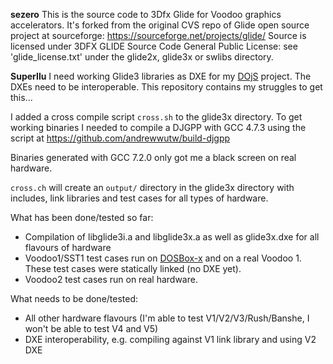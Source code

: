 **sezero**
This is the source code to 3Dfx Glide for Voodoo graphics accelerators.
It's forked from the original CVS repo of Glide open source project at
sourceforge:  https://sourceforge.net/projects/glide/
Source is licensed under 3DFX GLIDE Source Code General Public License:
see 'glide_license.txt' under the glide2x, glide3x or swlibs directory.

**SuperIlu**
I need working Glide3 libraries as DXE for my [DOjS](https://github.com/SuperIlu/DOjS) project. The DXEs need to be interoperable. This repository contains my struggles to get this...

I added a cross compile script ``cross.sh`` to the glide3x directory.
To get working binaries I needed to compile a DJGPP with GCC 4.7.3
using the script at https://github.com/andrewwutw/build-djgpp

Binaries generated with GCC 7.2.0 only got me a black screen on real hardware.

``cross.ch`` will create an ``output/`` directory in the glide3x directory with includes, link libraries and test cases for all types of hardware.

What has been done/tested so far:
* Compilation of libglide3i.a and libglide3x.a as well as glide3x.dxe for all flavours of hardware
* Voodoo1/SST1 test cases run on [DOSBox-x](https://github.com/joncampbell123/dosbox-x) and on a real Voodoo 1. These test cases were statically linked (no DXE yet).
* Voodoo2 test cases run on real hardware.

What needs to be done/tested:
* All other hardware flavours (I'm able to test V1/V2/V3/Rush/Banshe, I won't be able to test V4 and V5)
* DXE interoperability, e.g. compiling against V1 link library and using V2 DXE
